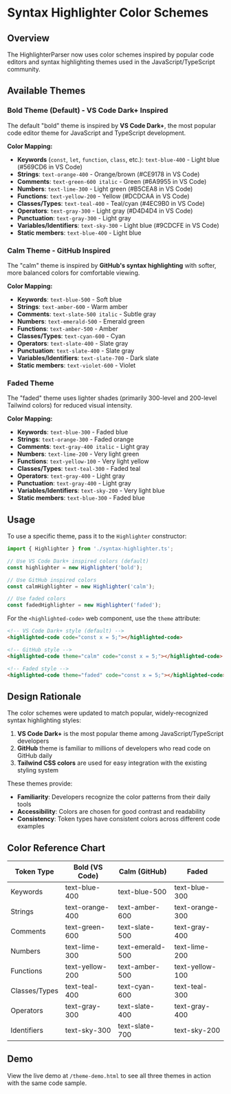 # Syntax Highlighter Color Schemes

## Overview

The HighlighterParser now uses color schemes inspired by popular code editors and syntax highlighting themes used in the JavaScript/TypeScript community.

## Available Themes

### Bold Theme (Default) - VS Code Dark+ Inspired

The default "bold" theme is inspired by **VS Code Dark+**, the most popular code editor theme for JavaScript and TypeScript development.

**Color Mapping:**
- **Keywords** (`const`, `let`, `function`, `class`, etc.): `text-blue-400` - Light blue (#569CD6 in VS Code)
- **Strings**: `text-orange-400` - Orange/brown (#CE9178 in VS Code)
- **Comments**: `text-green-600 italic` - Green (#6A9955 in VS Code)
- **Numbers**: `text-lime-300` - Light green (#B5CEA8 in VS Code)
- **Functions**: `text-yellow-200` - Yellow (#DCDCAA in VS Code)
- **Classes/Types**: `text-teal-400` - Teal/cyan (#4EC9B0 in VS Code)
- **Operators**: `text-gray-300` - Light gray (#D4D4D4 in VS Code)
- **Punctuation**: `text-gray-300` - Light gray
- **Variables/Identifiers**: `text-sky-300` - Light blue (#9CDCFE in VS Code)
- **Static members**: `text-blue-400` - Light blue

### Calm Theme - GitHub Inspired

The "calm" theme is inspired by **GitHub's syntax highlighting** with softer, more balanced colors for comfortable viewing.

**Color Mapping:**
- **Keywords**: `text-blue-500` - Soft blue
- **Strings**: `text-amber-600` - Warm amber
- **Comments**: `text-slate-500 italic` - Subtle gray
- **Numbers**: `text-emerald-500` - Emerald green
- **Functions**: `text-amber-500` - Amber
- **Classes/Types**: `text-cyan-600` - Cyan
- **Operators**: `text-slate-400` - Slate gray
- **Punctuation**: `text-slate-400` - Slate gray
- **Variables/Identifiers**: `text-slate-700` - Dark slate
- **Static members**: `text-violet-600` - Violet

### Faded Theme

The "faded" theme uses lighter shades (primarily 300-level and 200-level Tailwind colors) for reduced visual intensity.

**Color Mapping:**
- **Keywords**: `text-blue-300` - Faded blue
- **Strings**: `text-orange-300` - Faded orange
- **Comments**: `text-gray-400 italic` - Light gray
- **Numbers**: `text-lime-200` - Very light green
- **Functions**: `text-yellow-100` - Very light yellow
- **Classes/Types**: `text-teal-300` - Faded teal
- **Operators**: `text-gray-400` - Light gray
- **Punctuation**: `text-gray-400` - Light gray
- **Variables/Identifiers**: `text-sky-200` - Very light blue
- **Static members**: `text-blue-300` - Faded blue

## Usage

To use a specific theme, pass it to the `Highlighter` constructor:

```typescript
import { Highlighter } from './syntax-highlighter.ts';

// Use VS Code Dark+ inspired colors (default)
const highlighter = new Highlighter('bold');

// Use GitHub inspired colors
const calmHighlighter = new Highlighter('calm');

// Use faded colors
const fadedHighlighter = new Highlighter('faded');
```

For the `<highlighted-code>` web component, use the `theme` attribute:

```html
<!-- VS Code Dark+ style (default) -->
<highlighted-code code="const x = 5;"></highlighted-code>

<!-- GitHub style -->
<highlighted-code theme="calm" code="const x = 5;"></highlighted-code>

<!-- Faded style -->
<highlighted-code theme="faded" code="const x = 5;"></highlighted-code>
```

## Design Rationale

The color schemes were updated to match popular, widely-recognized syntax highlighting styles:

1. **VS Code Dark+** is the most popular theme among JavaScript/TypeScript developers
2. **GitHub** theme is familiar to millions of developers who read code on GitHub daily
3. **Tailwind CSS colors** are used for easy integration with the existing styling system

These themes provide:
- **Familiarity**: Developers recognize the color patterns from their daily tools
- **Accessibility**: Colors are chosen for good contrast and readability
- **Consistency**: Token types have consistent colors across different code examples

## Color Reference Chart

| Token Type | Bold (VS Code) | Calm (GitHub) | Faded |
|------------|----------------|---------------|-------|
| Keywords | text-blue-400 | text-blue-500 | text-blue-300 |
| Strings | text-orange-400 | text-amber-600 | text-orange-300 |
| Comments | text-green-600 | text-slate-500 | text-gray-400 |
| Numbers | text-lime-300 | text-emerald-500 | text-lime-200 |
| Functions | text-yellow-200 | text-amber-500 | text-yellow-100 |
| Classes/Types | text-teal-400 | text-cyan-600 | text-teal-300 |
| Operators | text-gray-300 | text-slate-400 | text-gray-400 |
| Identifiers | text-sky-300 | text-slate-700 | text-sky-200 |

## Demo

View the live demo at `/theme-demo.html` to see all three themes in action with the same code sample.
